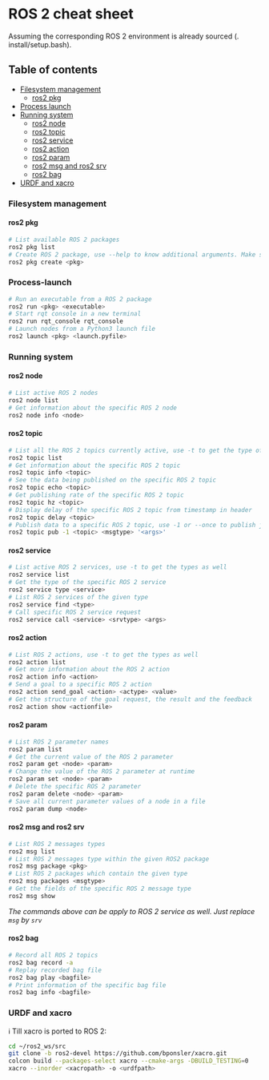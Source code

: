 # ROS 2 cheat sheet
Assuming the corresponding ROS 2 environment is already sourced (. install/setup.bash).

## Table of contents
* [Filesystem management](#Filesystem-management)
  * [ros2 pkg](#ros2-pkg)
* [Process launch](Process-launch)
* [Running system](#Running-system)
  * [ros2 node](#ros2-node)
  * [ros2 topic](#ros2-topic)
  * [ros2 service](#ros2-service)
  * [ros2 action](#ros2-action)
  * [ros2 param](#ros2-param)
  * [ros2 msg and ros2 srv](#ros2-msg-and-ros2-srv)
  * [ros2 bag](#ros2-bag)
* [URDF and xacro](#URDF-and-xacro)

### Filesystem management
#### ros2 pkg
```sh
# List available ROS 2 packages
ros2 pkg list
# Create ROS 2 package, use --help to know additional arguments. Make sure you are in ~/ros2_ws/src
ros2 pkg create <pkg>
```

### Process-launch
```sh
# Run an executable from a ROS 2 package
ros2 run <pkg> <executable>
# Start rqt console in a new terminal
ros2 run rqt_console rqt_console
# Launch nodes from a Python3 launch file
ros2 launch <pkg> <launch.pyfile>
```

### Running system
#### ros2 node
```sh
# List active ROS 2 nodes
ros2 node list
# Get information about the specific ROS 2 node
ros2 node info <node>
```

#### ros2 topic
```sh
# List all the ROS 2 topics currently active, use -t to get the type of each topic
ros2 topic list
# Get information about the specific ROS 2 topic
ros2 topic info <topic>
# See the data being published on the specific ROS 2 topic
ros2 topic echo <topic>
# Get publishing rate of the specific ROS 2 topic
ros2 topic hz <topic>
# Display delay of the specific ROS 2 topic from timestamp in header
ros2 topic delay <topic>
# Publish data to a specific ROS 2 topic, use -1 or --once to publish just once
ros2 topic pub -1 <topic> <msgtype> '<args>'
```

#### ros2 service
```sh
# List active ROS 2 services, use -t to get the types as well
ros2 service list
# Get the type of the specific ROS 2 service
ros2 service type <service>
# List ROS 2 services of the given type
ros2 service find <type>
# Call specific ROS 2 service request
ros2 service call <service> <srvtype> <args>
```

#### ros2 action
```sh
# List ROS 2 actions, use -t to get the types as well
ros2 action list
# Get more information about the ROS 2 action
ros2 action info <action>
# Send a goal to a specific ROS 2 action
ros2 action send_goal <action> <actype> <value>
# Get the structure of the goal request, the result and the feedback
ros2 action show <actionfile>
```

#### ros2 param
```sh
# List ROS 2 parameter names
ros2 param list
# Get the current value of the ROS 2 parameter
ros2 param get <node> <param>
# Change the value of the ROS 2 parameter at runtime
ros2 param set <node> <param>
# Delete the specific ROS 2 parameter
ros2 param delete <node> <param>
# Save all current parameter values of a node in a file
ros2 param dump <node>
```

#### ros2 msg and ros2 srv
```sh
# List ROS 2 messages types
ros2 msg list
# List ROS 2 messages type within the given ROS2 package
ros2 msg package <pkg>
# List ROS 2 packages which contain the given type
ros2 msg packages <msgtype>
# Get the fields of the specific ROS 2 message type
ros2 msg show
```
_The commands above can be apply to ROS 2 service as well. Just replace `msg` by `srv`_

#### ros2 bag
```sh
# Record all ROS 2 topics
ros2 bag record -a
# Replay recorded bag file
ros2 bag play <bagfile>
# Print information of the specific bag file
ros2 bag info <bagfile>
```

### URDF and xacro
:information_source: Till xacro is ported to ROS 2:
```sh
cd ~/ros2_ws/src
git clone -b ros2-devel https://github.com/bponsler/xacro.git
colcon build --packages-select xacro --cmake-args -DBUILD_TESTING=0
xacro --inorder <xacropath> -o <urdfpath>
```
